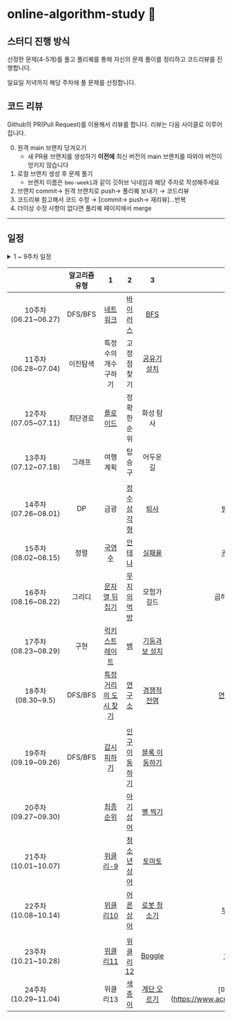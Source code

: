 # online-algorithm-study 📒

## 스터디 진행 방식
선정한 문제(4-5개)를 풀고 풀리퀘를 통해 자신의 문제 풀이를 정리하고 코드리뷰를 진행합니다.

일요일 저녁까지 해당 주차에 풀 문제를 선정합니다. 

## 코드 리뷰
Github의 PR(Pull Request)를 이용해서 리뷰를 합니다.
리뷰는 다음 사이클로 이루어집니다.

0. 원격 main 브랜치 당겨오기
    * 새 PR용 브랜치를 생성하기 **이전에** 최신 버전의 main 브랜치를 따와야 버전이 엉키지 않습니다
1. 로컬 브랜치 생성 후 문제 풀기
    * 브랜치 이름은 `bmo-week1`과 같이 깃허브 닉네임과 해당 주차로 작성해주세요
2. 브랜치 commit→ 원격 브랜치로 push→ 풀리퀘 보내기 → 코드리뷰
3. 코드리뷰 참고해서 코드 수정 → [commit→ push→ 재리뷰]...반복
4. 더이상 수정 사항이 없다면 풀리퀘 페이지에서 merge
---


## 일정
<details>
<summary>1 ~ 9주차 일정 </summary>
   
|                  |1     |2    |3   |4     |5      |
|:----------------:|:---:|:---:|:---:|:---:|:---:|
|1주차(04.05~04.11)| [다리를 지나는 트럭](https://programmers.co.kr/learn/courses/30/lessons/42583)| [추석 트래픽](https://programmers.co.kr/learn/courses/30/lessons/17676)| [스킬트리](https://programmers.co.kr/learn/courses/30/lessons/49993)|[단어 변환](https://programmers.co.kr/learn/courses/30/lessons/43163) |[정수 삼각형](https://programmers.co.kr/learn/courses/30/lessons/43105)|
|2주차(04.12~04.18)| [뉴스 클러스터링](https://programmers.co.kr/learn/courses/30/lessons/17677) | [땅따먹기](https://programmers.co.kr/learn/courses/30/lessons/12913)| [N개의 최소공배수](https://programmers.co.kr/learn/courses/30/lessons/12953)| [자물쇠와 열쇠](https://programmers.co.kr/learn/courses/30/lessons/60059)|[최고의 집합](https://programmers.co.kr/learn/courses/30/lessons/12938)|
|3주차(04.19~04.25)|[문자열 압축](https://programmers.co.kr/learn/courses/30/lessons/60057)|[괄호 변환](https://programmers.co.kr/learn/courses/30/lessons/60058)|[방문길이](https://programmers.co.kr/learn/courses/30/lessons/49994)|[단속카메라](https://programmers.co.kr/learn/courses/30/lessons/42884)|[숫자 게임](https://programmers.co.kr/learn/courses/30/lessons/12987)|
|4주차(04.26~05.02)|[더맵게](https://programmers.co.kr/learn/courses/30/lessons/42626)|[괄호 회전하기](https://programmers.co.kr/learn/courses/30/lessons/76502)|[영어 끝말잇기](https://programmers.co.kr/learn/courses/30/lessons/12981)|[베스트앨범](https://programmers.co.kr/learn/courses/30/lessons/42579)|[여행경로](https://programmers.co.kr/learn/courses/30/lessons/43164)|
|5주차(05.03~05.09)|[타겟 넘버](https://programmers.co.kr/learn/courses/30/lessons/43165)|[메뉴 리뉴얼](https://programmers.co.kr/learn/courses/30/lessons/72411)|[N-Queen](https://programmers.co.kr/learn/courses/30/lessons/12952)|[등굣길](https://programmers.co.kr/learn/courses/30/lessons/42898)|[디스크 컨트롤러](https://programmers.co.kr/learn/courses/30/lessons/42627)|
||
|6주차(05.17~05.23)|[완주하지 못한 선수](https://programmers.co.kr/learn/courses/30/lessons/42576)|[크레인 인형뽑기](https://programmers.co.kr/learn/courses/30/lessons/64061)|[예상 대진표](https://programmers.co.kr/learn/courses/30/lessons/12985)|[후보키](https://programmers.co.kr/learn/courses/30/lessons/42890)|[이중우선순위큐](https://programmers.co.kr/learn/courses/30/lessons/42628)|
|7주차(05.24~05.30)|[체육복](https://programmers.co.kr/learn/courses/30/lessons/42862)|[오픈채팅방](https://programmers.co.kr/learn/courses/30/lessons/42888)|[조이스틱](https://programmers.co.kr/learn/courses/30/lessons/42860)|[JadenCase문자열](https://programmers.co.kr/learn/courses/30/lessons/12951)|[보석쇼핑](https://programmers.co.kr/learn/courses/30/lessons/67258)|
|8주차(05.31~06.06)|[키패드누르기](https://programmers.co.kr/learn/courses/30/lessons/67256)|[짝지어 제거하기](https://programmers.co.kr/learn/courses/30/lessons/12973)|[기능개발](https://programmers.co.kr/learn/courses/30/lessons/42586)|[멀쩡한 사각형](https://programmers.co.kr/learn/courses/30/lessons/62048)|[입국심사](https://programmers.co.kr/learn/courses/30/lessons/43238)|
|9주차(06.07~06.13)|[로또 순위](https://programmers.co.kr/learn/courses/30/lessons/77484)|[회전하는 큐](https://www.acmicpc.net/problem/1021)|[트리 순회](https://www.acmicpc.net/problem/1991)|[배달](https://programmers.co.kr/learn/courses/30/lessons/12978)|[가장 먼 노드](https://programmers.co.kr/learn/courses/30/lessons/49189)|
   
</details>

|                  |알고리즘 유형     |1    |2   |3     |4      |
|:----------------:|:---:|:---:|:---:|:---:|:---:|
|10주차(06.21~06.27)|DFS/BFS|[네트워크](https://programmers.co.kr/learn/courses/30/lessons/43162)|[바이러스](https://www.acmicpc.net/problem/2606)|[BFS](https://leetcode.com/problems/populating-next-right-pointers-in-each-node/description/)|[DFS](https://leetcode.com/problems/recover-binary-search-tree/description/)|
|11주차(06.28~07.04)|이진탐색|특정 수의 개수 구하기|고정점 찾기|[공유기 설치](https://www.acmicpc.net/problem/2110)|[가사 검색](https://programmers.co.kr/learn/courses/30/lessons/60060)|
|12주차(07.05~07.11)|최단경로|[플로이드](https://www.acmicpc.net/problem/11404)|정확한 순위|화성 탐사|숨박꼭질|
|13주차(07.12~07.18)|그래프|여행 계획|탑승구|어두운 길|[행성 터널](https://www.acmicpc.net/problem/2887)|
||
|14주차(07.26~08.01)|DP|금광|[정수 삼각형](https://www.acmicpc.net/problem/1932)|[퇴사](https://www.acmicpc.net/problem/14501)|[병사 배치하기](https://www.acmicpc.net/problem/18353)|
|15주차(08.02~08.15)|정렬|[국영수](https://www.acmicpc.net/problem/10825)|[안테나](https://www.acmicpc.net/problem/18310)|[실패율](https://programmers.co.kr/learn/courses/30/lessons/42889)|[카드 정렬하기](https://www.acmicpc.net/problem/1715)|
|16주차(08.16~08.22)|그리디|[문자열 뒤집기](https://www.acmicpc.net/problem/1439)|[무지의 먹방](https://programmers.co.kr/learn/courses/30/lessons/42891)|모험가 길드|곱하기 혹은 더하기|
|17주차(08.23~08.29)|구현|[럭키 스트레이트](https://www.acmicpc.net/problem/18406)|[뱀](https://www.acmicpc.net/problem/3190)|[기둥과 보 설치](https://programmers.co.kr/learn/courses/30/lessons/60061)|[외벽 점검](https://programmers.co.kr/learn/courses/30/lessons/60062)|
|18주차(08.30~9.5)|DFS/BFS|[특정 거리의 도시 찾기](https://www.acmicpc.net/problem/18352)|[연구소](https://www.acmicpc.net/problem/14502)|[경쟁적 전염](https://www.acmicpc.net/problem/18405)|[연산자 끼워넣기](https://www.acmicpc.net/problem/14888)|
||
|19주차(09.19~09.26)|DFS/BFS|[감시 피하기](https://www.acmicpc.net/problem/18428)|[인구 이동하기](https://www.acmicpc.net/problem/16234)|[블록 이동하기](https://programmers.co.kr/learn/courses/30/lessons/60063)|
|20주차(09.27~09.30)||[최종 순위](https://www.acmicpc.net/problem/3665)|[아기 상어](https://www.acmicpc.net/problem/16236)|[별 찍기](https://www.acmicpc.net/problem/2447)|[평범한 배낭](https://www.acmicpc.net/problem/12865)|
|21주차(10.01~10.07)||[위클리-9](https://programmers.co.kr/learn/courses/30/lessons/86971)|[청소년 상어](https://www.acmicpc.net/problem/19236)|[토마토](https://www.acmicpc.net/problem/7576)|[설탕 배달](https://www.acmicpc.net/problem/2839)|
|22주차(10.08~10.14)||[위클리10](https://programmers.co.kr/learn/courses/30/lessons/87377)|[어른 상어](https://www.acmicpc.net/problem/19237)|[로봇 청소기](https://www.acmicpc.net/problem/14503)|[부분수열의 합](https://www.acmicpc.net/problem/1182)|
||
|23주차(10.21~10.28)||[위클리11](https://programmers.co.kr/learn/courses/30/lessons/87694)|[위클리12](https://programmers.co.kr/learn/courses/30/lessons/87946)|[Boggle](https://www.acmicpc.net/problem/9202)|[1로 만들기2](https://www.acmicpc.net/problem/12852)|
|24주차(10.29~11.04)||위클리13|[색종이](https://www.acmicpc.net/problem/2563)|[계단 오르기](https://www.acmicpc.net/problem/2579)|[미세먼지 안녕!] (https://www.acmicpc.net/problem/17144)|
